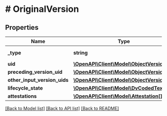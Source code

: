 # # OriginalVersion

## Properties

Name | Type | Description | Notes
------------ | ------------- | ------------- | -------------
**_type** | **string** |  | [optional] [default to 'ORIGINAL_VERSION']
**uid** | [**\OpenAPI\Client\Model\ObjectVersionId**](ObjectVersionId.md) |  |
**preceding_version_uid** | [**\OpenAPI\Client\Model\ObjectVersionId**](ObjectVersionId.md) |  | [optional]
**other_input_version_uids** | [**\OpenAPI\Client\Model\ObjectVersionId[]**](ObjectVersionId.md) |  | [optional]
**lifecycle_state** | [**\OpenAPI\Client\Model\DvCodedText**](DvCodedText.md) |  |
**attestations** | [**\OpenAPI\Client\Model\Attestation[]**](Attestation.md) |  | [optional]

[[Back to Model list]](../../README.md#models) [[Back to API list]](../../README.md#endpoints) [[Back to README]](../../README.md)
